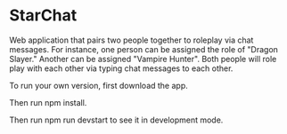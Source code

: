 # StarChat
Web application that pairs two people together to roleplay via chat messages. For instance, one person can be assigned the role of "Dragon Slayer." Another can be assigned "Vampire Hunter". Both people will role play with each other via typing chat messages to each other. 

To run your own version, first download the app.

Then run npm install.

Then run npm run devstart to see it in development mode.
